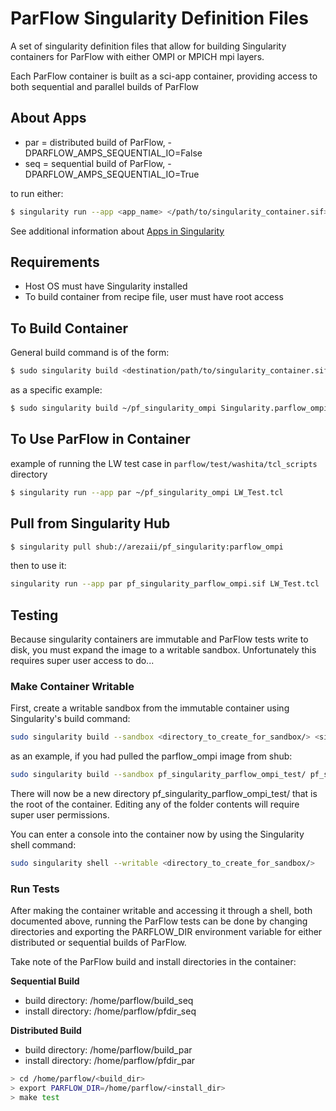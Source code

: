 # ParFlow Singularity Definition Files
A set of singularity definition files that allow for building Singularity containers for ParFlow with
either OMPI or MPICH mpi layers.

Each ParFlow container is built as a sci-app container, providing access to both sequential and parallel 
builds of ParFlow

## About Apps
- par = distributed build of ParFlow, -DPARFLOW_AMPS_SEQUENTIAL_IO=False
- seq = sequential build of ParFlow, -DPARFLOW_AMPS_SEQUENTIAL_IO=True

to run either:
```bash
$ singularity run --app <app_name> </path/to/singularity_container.sif> <.tcl input file>
```
See additional information about [Apps in Singularity](https://sylabs.io/guides/3.3/user-guide/definition_files.html?highlight=apps#apps)


## Requirements
- Host OS must have Singularity installed
- To build container from recipe file, user must have root access

## To Build Container
General build command is of the form:
```bash
$ sudo singularity build <destination/path/to/singularity_container.sif> <Singularity definition file>
```

as a specific example:
```bash
$ sudo singularity build ~/pf_singularity_ompi Singularity.parflow_ompi
```

## To Use ParFlow in Container
example of running the LW test case in `parflow/test/washita/tcl_scripts` directory
```bash
$ singularity run --app par ~/pf_singularity_ompi LW_Test.tcl
```

## Pull from Singularity Hub

```bash
$ singularity pull shub://arezaii/pf_singularity:parflow_ompi
```
then to use it:
```bash
singularity run --app par pf_singularity_parflow_ompi.sif LW_Test.tcl
```


## Testing

Because singularity containers are immutable and ParFlow tests write to disk, you must expand the image to a writable sandbox.
Unfortunately this requires super user access to do...

### Make Container Writable

First, create a writable sandbox from the immutable container using Singularity's build command:
```bash
sudo singularity build --sandbox <directory_to_create_for_sandbox/> <singularity_container>
```

as an example, if you had pulled the parflow_ompi image from shub:
```bash
sudo singularity build --sandbox pf_singularity_parflow_ompi_test/ pf_singularity_parflow_ompi.sif
```

There will now be a new directory pf_singularity_parflow_ompi_test/ that is the root of the container.
Editing any of the folder contents will require super user permissions.


You can enter a console into the container now by using the Singularity shell command:
```bash
sudo singularity shell --writable <directory_to_create_for_sandbox/>
```

### Run Tests

After making the container writable and accessing it through a shell, both documented above, running the ParFlow
tests can be done by changing directories and exporting the PARFLOW_DIR environment variable for either distributed 
or sequential builds of ParFlow.

Take note of the ParFlow build and install directories in the container:

**Sequential Build**
* build directory: /home/parflow/build_seq
* install directory: /home/parflow/pfdir_seq

**Distributed Build**
* build directory: /home/parflow/build_par
* install directory: /home/parflow/pfdir_par

```bash
> cd /home/parflow/<build_dir>
> export PARFLOW_DIR=/home/parflow/<install_dir> 
> make test
```

